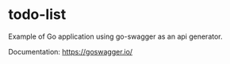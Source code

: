 # todo-list
Example of Go application using go-swagger as an api generator.

Documentation: https://goswagger.io/
